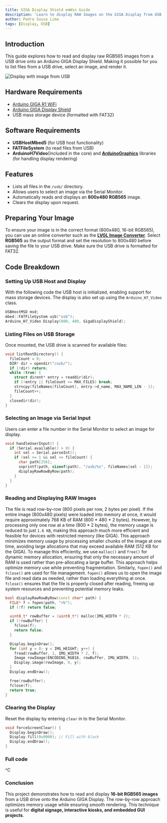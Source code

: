```yaml
---
title: GIGA Display Shield emWin Guide
description: 'Learn to display RAW Images on the GIGA Display from USB Storage.'
author: Pedro Sousa Lima
tags: [Display, USB]
---
```


## Introduction

This guide explores how to read and display raw RGB565 images from a USB drive onto an Arduino GIGA Display Shield. Making it possible for you to list files from a USB drive, select an image, and render it.

![Display with image from USB](assets/image-example.png)

## Hardware Requirements

- [Arduino GIGA R1 WiFi](https://store.arduino.cc/products/giga-r1-wifi)
- [Arduino GIGA Display Shield](https://store.arduino.cc/products/giga-display-shield)
- USB mass storage device (formatted with FAT32)

## Software Requirements

- **USBHostMbed5** (for USB host functionality)
- **FATFileSystem** (to read files from USB)
- **ArduinoH7Video**(Included in the core) and [**ArduinoGraphics**](https://docs.arduino.cc/libraries/arduinographics/) libraries (for handling display rendering)

## Features

- Lists all files in the `/usb/` directory.
- Allows users to select an image via the Serial Monitor.
- Automatically reads and displays an **800x480 RGB565** image.
- Clears the display upon request.

## Preparing Your Image

To ensure your image is in the correct format (800x480, 16-bit RGB565), you can use an online converter such as the [**LVGL Image Converter**](https://lvgl.io/tools/imageconverter). Select **RGB565** as the output format and set the resolution to 800x480 before saving the file to your USB drive. Make sure the USB drive is formatted for FAT32.

## Code Breakdown

### Setting Up USB Host and Display

With the following code the USB host is initialized, enabling support for mass storage devices. The display is also set up using the `Arduino_H7_Video` class.

```cpp
USBHostMSD msd;
mbed::FATFileSystem usb("usb");
Arduino_H7_Video Display(800, 480, GigaDisplayShield);
```

### Listing Files on USB Storage

Once mounted, the USB drive is scanned for available files:

```cpp
void listRootDirectory() {
  fileCount = 0;
  DIR* dir = opendir("/usb/");
  if (!dir) return;
  while (true) {
    struct dirent* entry = readdir(dir);
    if (!entry || fileCount >= MAX_FILES) break;
    strncpy(fileNames[fileCount], entry->d_name, MAX_NAME_LEN - 1);
    fileCount++;
  }
  closedir(dir);
}
```

### Selecting an Image via Serial Input

Users can enter a file number in the Serial Monitor to select an image for display.

```cpp
void handleUserInput() {
  if (Serial.available() > 0) {
    int sel = Serial.parseInt();
    if (sel >= 1 && sel <= fileCount) {
      char path[256];
      snprintf(path, sizeof(path), "/usb/%s", fileNames[sel - 1]);
      displayRawRowByRow(path);
    }
  }
}
```

### Reading and Displaying RAW Images

The file is read row-by-row (800 pixels per row, 2 bytes per pixel). If the entire image (800x480 pixels) were loaded into memory at once, it would require approximately 768 KB of RAM (800 \* 480 \* 2 bytes). However, by processing only one row at a time (800 * 2 bytes), the memory usage is reduced to just `1.6 KB`, making this approach much more efficient and feasible for devices with restricted memory (like GIGA). This approach minimizes memory usage by processing smaller chunks of the image at one time, avoiding large allocations that may exceed available RAM (512 KB for the GIGA).
To manage this efficiently, we use `malloc()` and `free()` for dynamic memory allocation, ensuring that only the necessary amount of RAM is used rather than pre-allocating a large buffer. This approach helps optimize memory use while preventing fragmentation.
Similarly, `fopen()` and `fclose()` are used for file management. `fopen()` allows us to open the image file and read data as needed, rather than loading everything at once. `fclose()` ensures that the file is properly closed after reading, freeing up system resources and preventing potential memory leaks.


```cpp
bool displayRawRowByRow(const char* path) {
  FILE* f = fopen(path, "rb");
  if (!f) return false;

  uint8_t* rowBuffer = (uint8_t*) malloc(IMG_WIDTH * 2);
  if (!rowBuffer) {
    fclose(f);
    return false;
  }

  Display.beginDraw();
  for (int y = 0; y < IMG_HEIGHT; y++) {
    fread(rowBuffer, 1, IMG_WIDTH * 2, f);
    Image rowImage(ENCODING_RGB16, rowBuffer, IMG_WIDTH, 1);
    Display.image(rowImage, 0, y);
  }
  Display.endDraw();

  free(rowBuffer);
  fclose(f);
  return true;
}
```

### Clearing the Display

Reset the display by entering `clear` in to the Serial Monitor.

```cpp
void forceScreenClear() {
  Display.beginDraw();
  Display.fill(0x0000); // Fill with black
  Display.endDraw();
}
```

### Full code

^C

### Conclusion

This project demonstrates how to read and display **16-bit RGB565 images** from a USB drive onto the Arduino GIGA Display. The row-by-row approach optimizes memory usage while ensuring smooth rendering. This technique is useful for **digital signage, interactive kiosks, and embedded GUI projects**.


